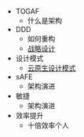 * TOGAF     
    * 什么是架构  
* DDD   
    * 如何重构 
    * [战略设计](/methodology/DDD/DDD领域驱动设计-战略设计.md)
* 设计模式   
    * [云原生设计模式](/methodology/Pattern/PatternForCloudNative.md)
* sAFE
    * 架构演进 
* 敏捷
    * 架构演进  
* 效率提升
    * 十倍效率个人   